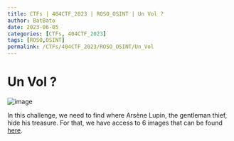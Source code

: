 ```yaml
---
title: CTFs | 404CTF_2023 | ROSO_OSINT | Un Vol ?
author: BatBato
date: 2023-06-05
categories: [CTFs, 404CTF_2023]
tags: [ROSO,OSINT]
permalink: /CTFs/404CTF_2023/ROSO_OSINT/Un_Vol
---
```


# Un Vol ?

![image](https://github.com/Nouman404/nouman404.github.io/assets/73934639/c696ec5b-4005-4b5d-a5a9-5470d84215d7)


In this challenge, we need to find where Arsène Lupin, the gentleman thief, hide his treasure. For that, we have access to 6 images that can be found [here]().
